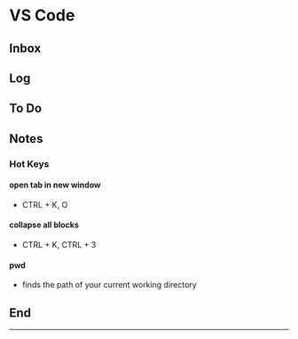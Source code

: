 # VS Code

## Inbox

## Log

## To Do

## Notes

### Hot Keys

#### open tab in new window

- CTRL + K, O

#### collapse all blocks

- CTRL + K, CTRL + 3

#### pwd

- finds the path of your current working directory

## End  

---
